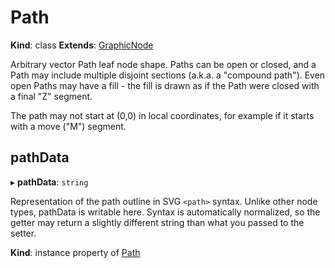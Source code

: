 # Path

**Kind**: class
**Extends**: [GraphicNode](/develop/reference/GraphicNode)

Arbitrary vector Path leaf node shape. Paths can be open or closed, and a Path may include multiple disjoint sections (a.k.a. a "compound
path"). Even open Paths may have a fill - the fill is drawn as if the Path were closed with a final "Z" segment.

The path may not start at (0,0) in local coordinates, for example if it starts with a move ("M") segment.

## pathData

▸ **pathData**: `string`

Representation of the path outline in SVG `<path>` syntax. Unlike other node types, pathData is writable here. Syntax is
automatically normalized, so the getter may return a slightly different string than what you passed to the setter.

**Kind**: instance property of [Path](#path)

